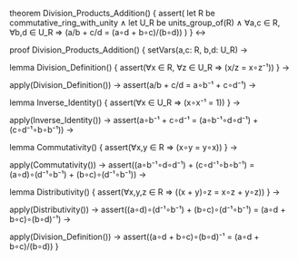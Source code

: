 theorem Division_Products_Addition() {
  assert(
    let R be commutative_ring_with_unity ∧
    let U_R be units_group_of(R) ∧
    ∀a,c ∈ R, ∀b,d ∈ U_R ⇒
    (a/b + c/d = (a∘d + b∘c)/(b∘d))
  )
} ↔

proof Division_Products_Addition() {
  setVars(a,c: R, b,d: U_R) →
  
  lemma Division_Definition() {
    assert(∀x ∈ R, ∀z ∈ U_R ⇒ (x/z = x∘z⁻¹))
  } →
  
  apply(Division_Definition()) →
  assert(a/b + c/d = a∘b⁻¹ + c∘d⁻¹) →
  
  lemma Inverse_Identity() {
    assert(∀x ∈ U_R ⇒ (x∘x⁻¹ = 1))
  } →
  
  apply(Inverse_Identity()) →
  assert(a∘b⁻¹ + c∘d⁻¹ = (a∘b⁻¹∘d∘d⁻¹) + (c∘d⁻¹∘b∘b⁻¹)) →
  
  lemma Commutativity() {
    assert(∀x,y ∈ R ⇒ (x∘y = y∘x))
  } →
  
  apply(Commutativity()) →
  assert((a∘b⁻¹∘d∘d⁻¹) + (c∘d⁻¹∘b∘b⁻¹) = (a∘d)∘(d⁻¹∘b⁻¹) + (b∘c)∘(d⁻¹∘b⁻¹)) →
  
  lemma Distributivity() {
    assert(∀x,y,z ∈ R ⇒ ((x + y)∘z = x∘z + y∘z))
  } →
  
  apply(Distributivity()) →
  assert((a∘d)∘(d⁻¹∘b⁻¹) + (b∘c)∘(d⁻¹∘b⁻¹) = (a∘d + b∘c)∘(b∘d)⁻¹) →
  
  apply(Division_Definition()) →
  assert((a∘d + b∘c)∘(b∘d)⁻¹ = (a∘d + b∘c)/(b∘d))
}